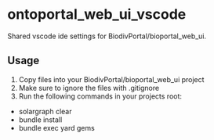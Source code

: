 # ontoportal_web_ui_vscode

Shared vscode ide settings for BiodivPortal/bioportal_web_ui.

## Usage

1. Copy files into your BiodivPortal/bioportal_web_ui project
2. Make sure to ignore the files with .gitignore
3. Run the following commands in your projects root:

- solargraph clear
- bundle install
- bundle exec yard gems
